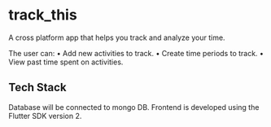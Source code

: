 # track_this

A cross platform app that helps you track and analyze your time. 

The user can:
  • Add new activities to track.
  • Create time periods to track. 
  • View past time spent on activities. 

## Tech Stack
Database will be connected to mongo DB. 
Frontend is developed using the Flutter SDK version 2. 
